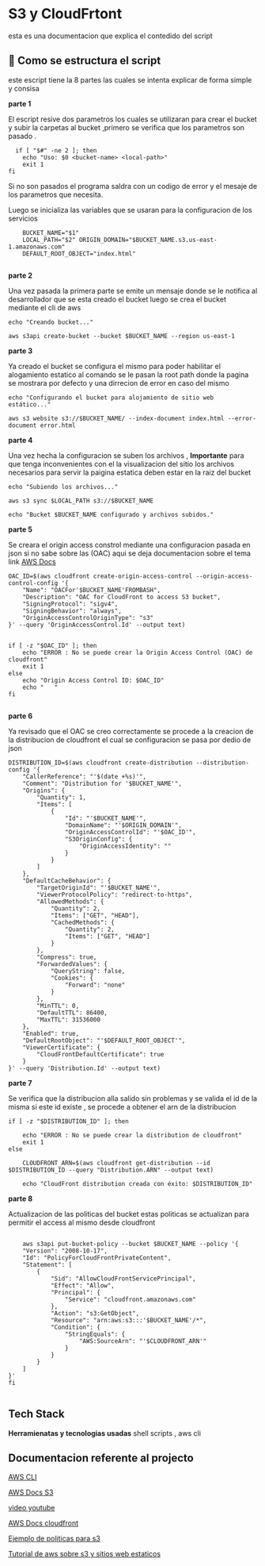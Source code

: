 # S3 y CloudFrtont

esta es una documentacion que explica el contedido del script

## 🚀 Como se estructura el script

este escript tiene la 8 partes las cuales se intenta explicar de forma simple y consisa

**parte 1**

El escript resive dos parametros los cuales se utilizaran para crear el bucket y
subir la carpetas al bucket ,primero se verifica que los parametros son pasado .

```shell
  if [ "$#" -ne 2 ]; then
	echo "Uso: $0 <bucket-name> <local-path>"
	exit 1
fi
```

Si no son pasados el programa saldra con un codigo de error y el mesaje de los parametros que necesita.

Luego se inicializa las variables que se usaran para la configuracion de los servicios

```shell
    BUCKET_NAME="$1"
    LOCAL_PATH="$2" ORIGIN_DOMAIN="$BUCKET_NAME.s3.us-east-1.amazonaws.com"
    DEFAULT_ROOT_OBJECT="index.html"


```

**parte 2**

Una vez pasada la primera parte se emite un mensaje donde se le notifica al desarrollador que se esta creado el bucket luego se crea el bucket mediante el cli de aws

```shell
echo "Creando bucket..."

aws s3api create-bucket --bucket $BUCKET_NAME --region us-east-1

```

**parte 3**

Ya creado el bucket se configura el mismo para poder habilitar el alogamiento estatico al comando se le pasan la root path donde la pagina se mostrara por defecto y una dirrecion de error en caso del mismo

```shell
echo "Configurando el bucket para alojamiento de sitio web estático..."

aws s3 website s3://$BUCKET_NAME/ --index-document index.html --error-document error.html

```

**parte 4**

Una vez hecha la configuracion se suben los archivos , **Importante** para que tenga inconvenientes con el la visualizacion del sitio los archivos necesarios para servir la paigina estatica deben estar en la raiz del bucket

```shell
echo "Subiendo los archivos..."

aws s3 sync $LOCAL_PATH s3://$BUCKET_NAME

echo "Bucket $BUCKET_NAME configurado y archivos subidos."

```

**parte 5**

Se creara el origin access constrol mediante una configuracion pasada en json
si no sabe sobre las (OAC) aqui se deja documentacion sobre el tema link [AWS Docs](https://aws.amazon.com/es/blogs/networking-and-content-delivery/amazon-cloudfront-introduces-origin-access-control-oac/)

```shell
OAC_ID=$(aws cloudfront create-origin-access-control --origin-access-control-config '{
    "Name": "OACFor'$BUCKET_NAME'FROMBASH",
    "Description": "OAC for CloudFront to access S3 bucket",
    "SigningProtocol": "sigv4",
    "SigningBehavior": "always",
    "OriginAccessControlOriginType": "s3"
}' --query 'OriginAccessControl.Id' --output text)


if [ -z "$OAC_ID" ]; then
	echo "ERROR : No se puede crear la Origin Access Control (OAC) de cloudfront"
	exit 1
else
	echo "Origin Access Control ID: $OAC_ID"
	echo "   "
fi


```

**parte 6**

Ya revisado que el OAC se creo correctamente se procede a la creacion de la distribucion de cloudfront el cual se configuracion se pasa por dedio de json

```shell
DISTRIBUTION_ID=$(aws cloudfront create-distribution --distribution-config '{
    "CallerReference": "'$(date +%s)'",
    "Comment": "Distribution for '$BUCKET_NAME'",
    "Origins": {
        "Quantity": 1,
        "Items": [
            {
                "Id": "'$BUCKET_NAME'",
                "DomainName": "'$ORIGIN_DOMAIN'",
                "OriginAccessControlId": "'$OAC_ID'",
                "S3OriginConfig": {
                    "OriginAccessIdentity": ""
                }
            }
        ]
    },
    "DefaultCacheBehavior": {
        "TargetOriginId": "'$BUCKET_NAME'",
        "ViewerProtocolPolicy": "redirect-to-https",
        "AllowedMethods": {
            "Quantity": 2,
            "Items": ["GET", "HEAD"],
            "CachedMethods": {
                "Quantity": 2,
                "Items": ["GET", "HEAD"]
            }
        },
        "Compress": true,
        "ForwardedValues": {
            "QueryString": false,
            "Cookies": {
                "Forward": "none"
            }
        },
        "MinTTL": 0,
        "DefaultTTL": 86400,
        "MaxTTL": 31536000
    },
    "Enabled": true,
    "DefaultRootObject": "'$DEFAULT_ROOT_OBJECT'",
    "ViewerCertificate": {
        "CloudFrontDefaultCertificate": true
    }
}' --query 'Distribution.Id' --output text)

```

**parte 7**

Se verifica que la distribucion alla salido sin problemas y se valida el id de la misma si este id existe , se procede a obtener el arn de la distribucion

```shell
if [ -z "$DISTRIBUTION_ID" ]; then

	echo "ERROR : No se puede crear la distribution de cloudfront"
	exit 1
else

	CLOUDFRONT_ARN=$(aws cloudfront get-distribution --id $DISTRIBUTION_ID --query "Distribution.ARN" --output text)

	echo "CloudFront distribution creada con éxito: $DISTRIBUTION_ID"
```

**parte 8**

Actualizacion de las politicas del bucket estas politicas se actualizan para permitir el access al mismo desde cloudfront

```shell

	aws s3api put-bucket-policy --bucket $BUCKET_NAME --policy '{
    "Version": "2008-10-17",
    "Id": "PolicyForCloudFrontPrivateContent",
    "Statement": [
        {
            "Sid": "AllowCloudFrontServicePrincipal",
            "Effect": "Allow",
            "Principal": {
                "Service": "cloudfront.amazonaws.com"
            },
            "Action": "s3:GetObject",
            "Resource": "arn:aws:s3:::'$BUCKET_NAME'/*",
            "Condition": {
                "StringEquals": {
                    "AWS:SourceArn": "'$CLOUDFRONT_ARN'"
                }
            }
        }
    ]
}'
fi


```

## Tech Stack

**Herramienatas y tecnologias usadas** shell scripts , aws cli

## Documentacion referente al projecto

[AWS CLI](https://docs.aws.amazon.com/es_es/cli/latest/userguide/getting-started-install.html)

[AWS Docs S3](https://docs.aws.amazon.com/cli/latest/reference/s3api/)

[video youtube](https://www.youtube.com/watch?v=AMJUrGRRv9Y)

[AWS Docs cloudfront ]([https://www.youtube.com/watch?v=AMJUrGRRv9Y](https://docs.aws.amazon.com/cli/latest/reference/cloudfront/create-origin-access-control.html))

[Ejemplo de politicas para s3](https://aws.amazon.com/es/blogs/networking-and-content-delivery/amazon-cloudfront-introduces-origin-access-control-oac/)

[Tutorial de aws sobre s3 y sitios web estaticos ](https://docs.aws.amazon.com/es_es/AmazonS3/latest/userguide/HostingWebsiteOnS3Setup.html#step3-add-bucket-policy-make-content-public)
